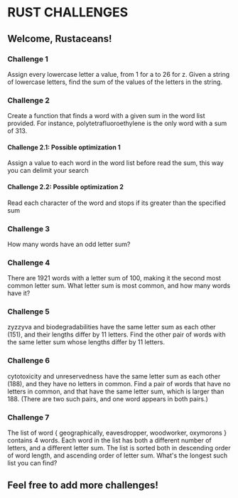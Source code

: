 # RUST CHALLENGES

## Welcome, Rustaceans!

### Challenge 1

Assign every lowercase letter a value, from 1 for a to 26 for z. Given a string of lowercase letters, find the sum of the values of the letters in the string.

### Challenge 2

Create a function that finds a word with a given sum in the word list provided. For instance, polytetrafluoroethylene is the only word with a sum of 313.

#### Challenge 2.1: Possible optimization 1

Assign a value to each word in the word list before read the sum, this way you can delimit your search

#### Challenge 2.2: Possible optimization 2

Read each character of the word and stops if its greater than the specified sum

### Challenge 3

How many words have an odd letter sum?

### Challenge 4

There are 1921 words with a letter sum of 100, making it the second most common letter sum. What letter sum is most common, and how many words have it?

### Challenge 5

zyzzyva and biodegradabilities have the same letter sum as each other (151), and their lengths differ by 11 letters. Find the other pair of words with the same letter sum whose lengths differ by 11 letters.

### Challenge 6

cytotoxicity and unreservedness have the same letter sum as each other (188), and they have no letters in common. Find a pair of words that have no letters in common, and that have the same letter sum, which is larger than 188. (There are two such pairs, and one word appears in both pairs.)

### Challenge 7

The list of word { geographically, eavesdropper, woodworker, oxymorons } contains 4 words. Each word in the list has both a different number of letters, and a different letter sum. The list is sorted both in descending order of word length, and ascending order of letter sum. What's the longest such list you can find?

## Feel free to add more challenges!
